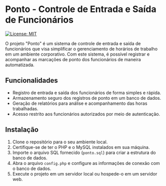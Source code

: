 # Ponto - Controle de Entrada e Saída de Funcionários

[![License: MIT](https://img.shields.io/badge/License-MIT-yellow.svg)](https://opensource.org/licenses/MIT)

O projeto "Ponto" é um sistema de controle de entrada e saída de funcionários que visa simplificar o gerenciamento de horários de trabalho em um ambiente corporativo. Com este sistema, é possível registrar e acompanhar as marcações de ponto dos funcionários de maneira automatizada.

## Funcionalidades

- Registro de entrada e saída dos funcionários de forma simples e rápida.
- Armazenamento seguro dos registros de ponto em um banco de dados.
- Geração de relatórios para análise e acompanhamento das horas trabalhadas.
- Acesso restrito aos funcionários autorizados por meio de autenticação.

## Instalação

1. Clone o repositório para o seu ambiente local.
2. Certifique-se de ter o PHP e o MySQL instalados em sua máquina.
3. Importe o arquivo SQL fornecido (`ponto.sql`) para criar a estrutura do banco de dados.
4. Abra o arquivo `config.php` e configure as informações de conexão com o banco de dados.
5. Execute o projeto em um servidor local ou hospede-o em um servidor web.